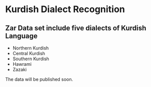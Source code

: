 # Kurdish Dialect Recognition

## Zar Data set include five dialects of Kurdish Language 
* Northern Kurdish
* Central Kurdish
* Southern Kurdish
* Hawrami
* Zazaki

The data will be published soon.
